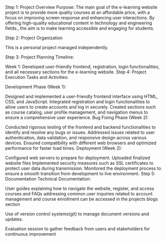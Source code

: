 Step 1: Project Overview
Purpose:
The main goal of the e-learning website project is to provide more quality courses at an affordable price, with a focus on improving screen response and enhancing user interactions.
By offering high-quality educational content in technology and engineering fields., 
the aim is to make learning accessible and engaging for students.

Step 2: Project Organization

This is a personal project managed independently.

Step 3: Project Planning
Timeline:

Week 1: Developed user-friendly frontend, registration, login functionalities, and all necessary sections for the e-learning website.
Step 4: Project Execution
Tasks and Activities:

Development Phase (Week 1):

Designed and implemented a user-friendly frontend interface using HTML, CSS, and JavaScript.
Integrated registration and login functionalities to allow users to create accounts and log in securely.
Created sections such as course catalog, user profile management, and navigation menus to ensure a comprehensive user experience.
Bug Fixing Phase (Week 2):

Conducted rigorous testing of the frontend and backend functionalities to identify and resolve any bugs or issues.
Addressed issues related to user authentication, data validation, and responsive design across various devices.
Ensured compatibility with different web browsers and optimized performance for faster load times.
Deployment (Week 2):

Configured web servers  to prepare for deployment.
Uploaded finalized website files 
Implemented security measures such as SSL certificates to protect user data during transmission.
Monitored the deployment process to ensure a smooth transition from development to live environment.
Step 5: Documentation
Technical Documentation:



User guides explaining how to navigate the website, register, and access courses and 
FAQs addressing common user inquiries related to account management and course enrollment
can be accessed in the projects blogs section


Use of version control systems(git) to manage document versions and updates.


Evaluation session to gather feedback from users and stakeholders for continuous improvement
